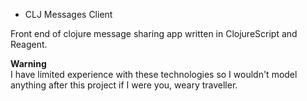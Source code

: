 * CLJ Messages Client

Front end of clojure message sharing app written in ClojureScript and Reagent.

__Warning__  
I have limited experience with these technologies so I wouldn't model anything after this project if I were you, weary traveller.